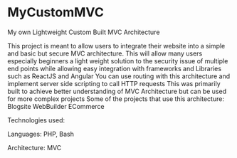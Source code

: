 # MyCustomMVC
My own Lightweight Custom Built MVC Architecture 

This project is meant to allow users to integrate their website into a simple and basic but secure 
MVC architecture. This will allow many users especially beginners a light weight solution to the security
issue of multiple end points while allowing easy integration with frameworks and Libraries such as ReactJS and Angular
You can use routing with this architecture and implement server side scripting to call HTTP requests
This was primarily built to achieve better understanding of MVC Architecture but can be used for more complex projects
Some of the projects that use this architecture:
Blogsite
WebBuilder
ECommerce

Technologies used:

Languages: PHP, Bash

Architecture: MVC
